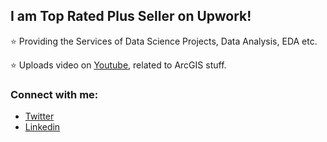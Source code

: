 ## I am Top Rated Plus Seller on Upwork!

:star: Providing the Services of Data Science Projects, Data Analysis, EDA etc.

:star: Uploads video on [Youtube](https://www.youtube.com/c/aarishmaqsood), related to ArcGIS stuff.  

### Connect with me:
- [Twitter](https://twitter.com/AaRishOfficial)
- [Linkedin](https://www.linkedin.com/in/aarishmaqsood/)
